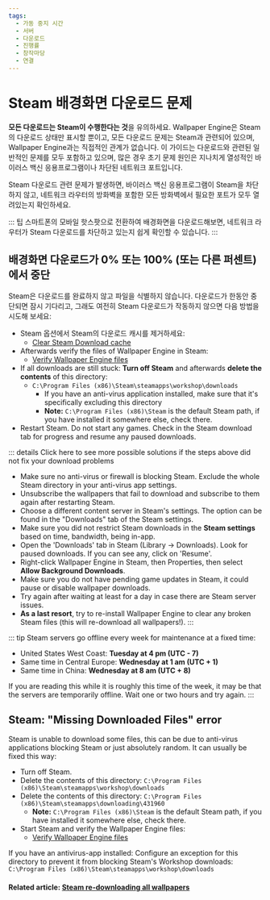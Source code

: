 ```yaml
---
tags:
  - 가동 중지 시간
  - 서버
  - 다운로드
  - 진행률
  - 창작마당
  - 연결
---
```


# Steam 배경화면 다운로드 문제

**모든 다운로드는 Steam이 수행한다는 것**을 유의하세요. Wallpaper Engine은 Steam의 다운로드 상태만 표시할 뿐이고, 모든 다운로드 문제는 Steam과 관련되어 있으며, Wallpaper Engine과는 직접적인 관계가 없습니다. 이 가이드는 다운로드와 관련된 일반적인 문제를 모두 포함하고 있으며, 많은 경우 초기 문제 원인은 지나치게 열성적인 바이러스 백신 응용프로그램이나 차단된 네트워크 포트입니다.

Steam 다운로드 관련 문제가 발생하면, 바이러스 백신 응용프로그램이 Steam을 차단하지 않고, 네트워크 라우터의 방화벽을 포함한 모든 방화벽에서 필요한 포트가 모두 열려있는지 확인하세요.

::: 팁 스마트폰의 모바일 핫스팟으로 전환하여 배경화면을 다운로드해보면, 네트워크 라우터가 Steam 다운로드를 차단하고 있는지 쉽게 확인할 수 있습니다. :::

## 배경화면 다운로드가 0% 또는 100% (또는 다른 퍼센트)에서 중단
Steam은 다운로드를 완료하지 않고 파일을 식별하지 않습니다. 다운로드가 한동안 중단되면 잠시 기다리고, 그래도 여전히 Steam 다운로드가 작동하지 않으면 다음 방법을 시도해 보세요:

* Steam 옵션에서 Steam의 다운로드 캐시를 제거하세요:
  * [Clear Steam Download cache](https://support.steampowered.com/kb_article.php?ref=3134-TIAL-4638)
* Afterwards verify the files of Wallpaper Engine in Steam:
  * [Verify Wallpaper Engine files](https://support.steampowered.com/kb_article.php?ref=2037-QEUH-3335)
* If all downloads are still stuck: **Turn off Steam** and afterwards **delete the contents** of this directory:
  * `C:\Program Files (x86)\Steam\steamapps\workshop\downloads`
    * If you have an anti-virus application installed, make sure that it's specifically excluding this directory
    * **Note:** `C:\Program Files (x86)\Steam` is the default Steam path, if you have installed it somewhere else, check there.
* Restart Steam. Do not start any games. Check in the Steam download tab for progress and resume any paused downloads.

::: details Click here to see more possible solutions if the steps above did not fix your download problems
* Make sure no anti-virus or firewall is blocking Steam. Exclude the whole Steam directory in your anti-virus app settings.
* Unsubscribe the wallpapers that fail to download and subscribe to them again after restarting Steam.
* Choose a different content server in Steam's settings. The option can be found in the "Downloads" tab of the Steam settings.
* Make sure you did not restrict Steam downloads in the **Steam settings** based on time, bandwidth, being in-app.
* Open the 'Downloads' tab in Steam (Library -> Downloads). Look for paused downloads. If you can see any, click on 'Resume'.
* Right-click Wallpaper Engine in Steam, then Properties, then select **Allow Background Downloads**.
* Make sure you do not have pending game updates in Steam, it could pause or disable wallpaper downloads.
* Try again after waiting at least for a day in case there are Steam server issues.
* **As a last resort**, try to re-install Wallpaper Engine to clear any broken Steam files (this will re-download all wallpapers!). :::

::: tip Steam servers go offline every week for maintenance at a fixed time:

* United States West Coast: **Tuesday at 4 pm (UTC - 7)**
* Same time in Central Europe: **Wednesday at 1 am (UTC + 1)**
* Same time in China: **Wednesday at 8 am (UTC + 8)**

If you are reading this while it is roughly this time of the week, it may be that the servers are temporarily offline. Wait one or two hours and try again. :::

## Steam: "Missing Downloaded Files" error

Steam is unable to download some files, this can be due to anti-virus applications blocking Steam or just absolutely random. It can usually be fixed this way:

* Turn off Steam.
* Delete the contents of this directory: `C:\Program Files (x86)\Steam\steamapps\workshop\downloads`
* Delete the contents of this directory: `C:\Program Files (x86)\Steam\steamapps\downloading\431960`
  * **Note:** `C:\Program Files (x86)\Steam` is the default Steam path, if you have installed it somewhere else, check there.
* Start Steam and verify the Wallpaper Engine files:
  * [Verify Wallpaper Engine files](https://support.steampowered.com/kb_article.php?ref=2037-QEUH-3335)

If you have an antivirus-app installed: Configure an exception for this directory to prevent it from blocking Steam's Workshop downloads: `C:\Program Files (x86)\Steam\steamapps\workshop\downloads`

#### Related article: [Steam re-downloading all wallpapers](/steam/redownload)